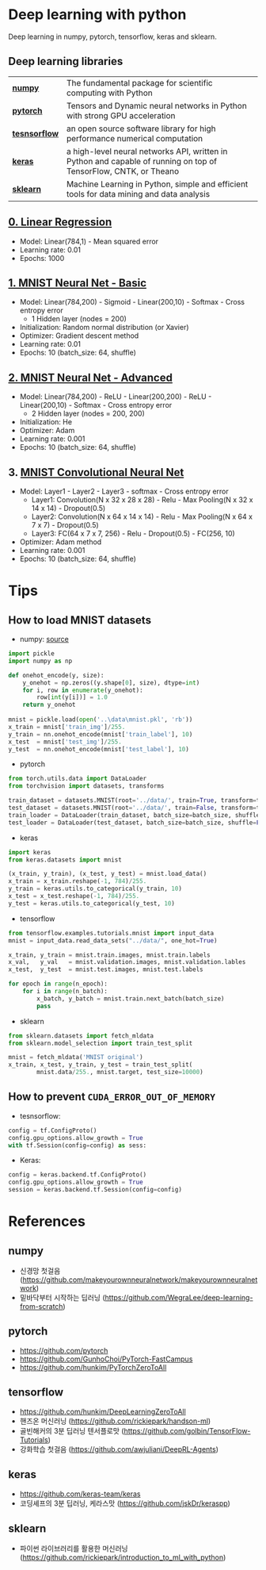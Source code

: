 # Deep learning with python
Deep learning in numpy, pytorch, tensorflow, keras and sklearn.

## Deep learning libraries
<table>
<tr>
    <td><b> <a href="http://www.numpy.org/">numpy</a> </b></td>
    <td> The fundamental package for scientific computing with Python </td>
</tr>
<tr>
    <td><b> <a href="https://pytorch.org/">pytorch</a> </b></td>
    <td> Tensors and Dynamic neural networks in Python with strong GPU acceleration  </td>
</tr>
<tr>
    <td><b> <a href="https://www.tensorflow.org/">tesnsorflow</a> </b></td>
    <td> an open source software library for high performance numerical computation </td>
</tr>
<tr>
    <td><b> <a href="https://keras.io/">keras</a> </b></td>
    <td>  a high-level neural networks API, written in Python and capable of running on top of TensorFlow, CNTK, or Theano </td>
</tr>
<tr>
    <td><b> <a href="http://scikit-learn.org/stable/#">sklearn</a> </b></td>
    <td> Machine Learning in Python, simple and efficient tools for data mining and data analysis </td>
</tr>
</table>


## [0. Linear Regression](https://github.com/nampluskr/deep-learning-with-python/tree/master/00_linear_regression)
- Model: Linear(784,1) - Mean squared error
- Learning rate: 0.01
- Epochs: 1000

## [1. MNIST Neural Net - Basic](https://github.com/nampluskr/deep-learning-with-python/tree/master/01_mnist_nn_basic)
- Model: Linear(784,200) - Sigmoid - Linear(200,10) - Softmax - Cross entropy error
  - 1 Hidden layer (nodes = 200)
- Initialization: Random normal distribution (or Xavier)
- Optimizer: Gradient descent method
- Learning rate: 0.01
- Epochs: 10 (batch_size: 64, shuffle)


## [2. MNIST Neural Net - Advanced](https://github.com/nampluskr/deep-learning-with-python/tree/master/02_mnist_nn_advanced)
- Model: Linear(784,200) - ReLU - Linear(200,200) - ReLU - Linear(200,10) - Softmax - Cross entropy error
  - 2 Hidden layer (nodes = 200, 200)
- Initialization: He
- Optimizer: Adam
- Learning rate: 0.001
- Epochs: 10 (batch_size: 64, shuffle)


## 3. [MNIST Convolutional Neural Net](https://github.com/nampluskr/deep-learning-with-python/tree/master/03_mnist_cnn)
- Model: Layer1 - Layer2 - Layer3 - softmax - Cross entropy error
  - Layer1: Convolution(N x 32 x 28 x 28) - Relu - Max Pooling(N x 32 x 14 x 14) - Dropout(0.5)
  - Layer2: Convolution(N x 64 x 14 x 14) - Relu - Max Pooling(N x 64 x 7 x 7) - Dropout(0.5)
  - Layer3: FC(64 x 7 x 7, 256) - Relu - Dropout(0.5) - FC(256, 10)
- Optimizer: Adam method
- Learning rate: 0.001
- Epochs: 10 (batch_size: 64, shuffle)


# Tips

## How to load MNIST datasets
- numpy: [source](https://github.com/WegraLee/deep-learning-from-scratch/tree/master/dataset)
```python
import pickle
import numpy as np

def onehot_encode(y, size):
    y_onehot = np.zeros((y.shape[0], size), dtype=int)
    for i, row in enumerate(y_onehot):
        row[int(y[i])] = 1.0
    return y_onehot
    
mnist = pickle.load(open('..\data\mnist.pkl', 'rb'))
x_train = mnist['train_img']/255.
y_train = nn.onehot_encode(mnist['train_label'], 10)
x_test  = mnist['test_img']/255.
y_test  = nn.onehot_encode(mnist['test_label'], 10)
```

- pytorch
```python
from torch.utils.data import DataLoader
from torchvision import datasets, transforms

train_dataset = datasets.MNIST(root='../data/', train=True, transform=transforms.ToTensor())
test_dataset = datasets.MNIST(root='../data/', train=False, transform=transforms.ToTensor())
train_loader = DataLoader(train_dataset, batch_size=batch_size, shuffle=True)
test_loader = DataLoader(test_dataset, batch_size=batch_size, shuffle=False)
```

- keras
```python
import keras
from keras.datasets import mnist

(x_train, y_train), (x_test, y_test) = mnist.load_data()
x_train = x_train.reshape(-1, 784)/255.
y_train = keras.utils.to_categorical(y_train, 10)
x_test = x_test.reshape(-1, 784)/255.
y_test = keras.utils.to_categorical(y_test, 10)
```

- tensorflow
```python
from tensorflow.examples.tutorials.mnist import input_data
mnist = input_data.read_data_sets("../data/", one_hot=True)

x_train, y_train = mnist.train.images, mnist.train.labels
x_val,   y_val   = mnist.validation.images, mnist.validation.lables
x_test,  y_test  = mnist.test.images, mnist.test.labels

for epoch in range(n_epoch):
    for i in range(n_batch):
        x_batch, y_batch = mnist.train.next_batch(batch_size)
        pass
```

- sklearn
```python
from sklearn.datasets import fetch_mldata
from sklearn.model_selection import train_test_split

mnist = fetch_mldata('MNIST original')
x_train, x_test, y_train, y_test = train_test_split(
        mnist.data/255., mnist.target, test_size=10000)
```

## How to prevent `CUDA_ERROR_OUT_OF_MEMORY`
- tesnsorflow:
```python
config = tf.ConfigProto()
config.gpu_options.allow_growth = True
with tf.Session(config=config) as sess:
```

- Keras:
```python
config = keras.backend.tf.ConfigProto()
config.gpu_options.allow_growth = True
session = keras.backend.tf.Session(config=config)
```

# References
## numpy
- 신경망 첫걸음 (https://github.com/makeyourownneuralnetwork/makeyourownneuralnetwork)
- 밑바닥부터 시작하는 딥러닝 (https://github.com/WegraLee/deep-learning-from-scratch)

## pytorch
- https://github.com/pytorch
- https://github.com/GunhoChoi/PyTorch-FastCampus
- https://github.com/hunkim/PyTorchZeroToAll

## tensorflow
- https://github.com/hunkim/DeepLearningZeroToAll
- 핸즈온 머신러닝 (https://github.com/rickiepark/handson-ml)
- 골빈해커의 3분 딥러닝 텐서플로맛 (https://github.com/golbin/TensorFlow-Tutorials)
- 강화학습 첫걸음 (https://github.com/awjuliani/DeepRL-Agents)

## keras
- https://github.com/keras-team/keras
- 코딩셰프의 3분 딥러닝, 케라스맛 (https://github.com/jskDr/keraspp)

## sklearn
- 파이썬 라이브러리를 활용한 머신러닝 (https://github.com/rickiepark/introduction_to_ml_with_python)

